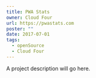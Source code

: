 ```yaml
---
title: PWA Stats
owner: Cloud Four
url: https://pwastats.com
poster: ""
date: 2017-07-01
tags:
  - openSource
  - Cloud Four
---
```


A project description will go here.
